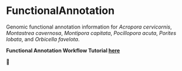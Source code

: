 # FunctionalAnnotation

Genomic functional annotation information for *Acropora cervicornis*, *Montastrea cavernosa*, *Montipora capitata*, *Pocillopora acuta*, *Porites lobata*, and *Orbicella favelota*. 

**Functional Annotation Workflow Tutorial [here](https://github.com/JillAshey/FunctionalAnnotation/blob/main/FunctionalAnnotation_Worflow.md)**

:whale:
